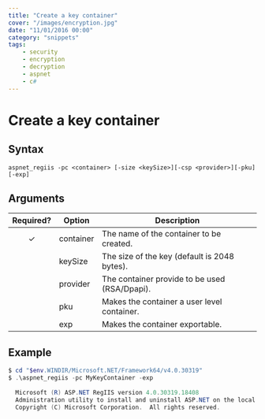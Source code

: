 ```yaml
---
title: "Create a key container"
cover: "/images/encryption.jpg"
date: "11/01/2016 00:00"
category: "snippets"
tags:
    - security
    - encryption
    - decryption
    - aspnet
    - c#
---
```


# Create a key container

## Syntax

```
aspnet_regiis -pc <container> [-size <keySize>][-csp <provider>][-pku][-exp]
```

## Arguments 

|   Required?   | Option    | Description                                   |
| :-----------: | --------- | --------------------------------------------- |
|   &#10003;    | container | The name of the container to be created.      |
|               | keySize   | The size of the key (default is 2048 bytes).  |
|               | provider  | The container provide to be used (RSA/Dpapi). |
|               | pku       | Makes the container a user level container.   |
|               | exp       | Makes the container exportable.               |  

## Example

```powershell
$ cd "$env.WINDIR/Microsoft.NET/Framework64/v4.0.30319"
$ .\aspnet_regiis -pc MyKeyContainer -exp
  
  Microsoft (R) ASP.NET RegIIS version 4.0.30319.18408
  Administration utility to install and uninstall ASP.NET on the local machine.
  Copyright (C) Microsoft Corporation.  All rights reserved.


```
